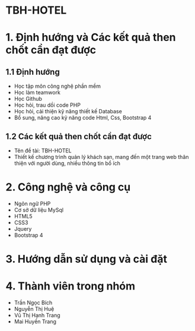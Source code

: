 <h1>TBH-HOTEL</h1>
<h1>1. Định hướng và Các kết quả then chốt cần đạt được </h1>
<h2>1.1 Định hướng</h2>
<ul>
  <li>Học tập môn công nghệ phần mềm </li>
  <li>Học làm teamwork</li>
  <li>Học Github</li>
  <li>Học hỏi, trau dồi code PHP </li>
  <li>Học hỏi, cải thiện kỹ năng thiết kế Database</li>
  <li>Bổ sung, nâng cao kỹ năng code Html, Css, Bootstrap 4</li>
</ul>
<h2>1.2 Các kết quả then chốt cần đạt được</h2>
<ul>
  <li>Tên đề tài: TBH-HOTEL</li>
  <li>Thiết kế chương trình quản lý khách sạn, mang đến một trang web thân thiện với người dùng, nhiều thông tin bổ ích</li>
</ul>

<h1>2. Công nghệ và công cụ </h1>
  <ul>
  <li>Ngôn ngữ PHP</li>
  <li>Cơ sở dữ liệu MySql</li>
  <li>HTML5</li>
  <li>CSS3</li>
  <li>Jquery</li>
  <li>Bootstrap 4</li>
  </ul>

<h1>3. Hướng dẫn sử dụng và cài đặt</h1>
<h1>4. Thành viên trong nhóm </h1>
  <ul>
  <li>Trần Ngọc Bích </li>
  <li>Nguyễn Thị Huệ </li>
  <li>Vũ Thị Hạnh Trang</li>
  <li>Mai Huyền Trang</li>
  </ul
